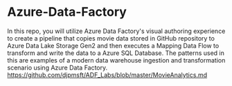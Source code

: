 # Azure-Data-Factory
In this repo, you will utilize Azure Data Factory's visual authoring experience to create a pipeline that copies movie data stored in GitHub repository to Azure Data Lake Storage Gen2 and then executes a Mapping Data Flow to transform and write the data to a Azure SQL Database.  The patterns used in this  are examples of a modern data warehouse ingestion and transformation scenario using Azure Data Factory.
https://github.com/djpmsft/ADF_Labs/blob/master/MovieAnalytics.md
